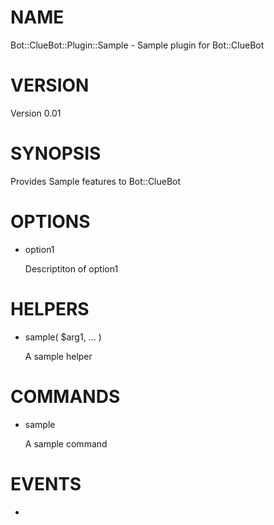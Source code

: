 # NAME

Bot::ClueBot::Plugin::Sample - Sample plugin for Bot::ClueBot

# VERSION

Version 0.01

# SYNOPSIS

Provides Sample features to Bot::ClueBot

# OPTIONS

- option1

    Descriptiton of option1

# HELPERS

- sample( $arg1, ... )

    A sample helper

# COMMANDS

- sample

    A sample command

# EVENTS

-
